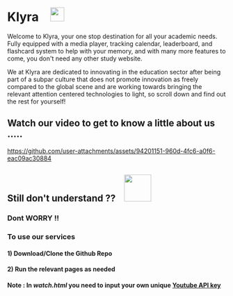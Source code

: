 <h1> Klyra &ensp;  <img src = "https://media2.giphy.com/media/QssGEmpkyEOhBCb7e1/giphy.gif?cid=ecf05e47a0n3gi1bfqntqmob8g9aid1oyj2wr3ds3mg700bl&rid=giphy.gif" width = 32></h1> 
Welcome to Klyra, your one stop destination for all your academic needs.
Fully equipped with a media player, tracking calendar, leaderboard, and flashcard system to help with your memory, and with many more features to come, you don't need any other study website.

We at Klyra are dedicated to innovating in the education sector after being part of a subpar culture that does not promote innovation as freely compared to the global scene and are working towards bringing the relevant attention centered technologies to light, so scroll down and find out the rest for yourself!

<h2> Watch our video to get to know a little about us ..... </h2>


https://github.com/user-attachments/assets/94201151-960d-4fc6-a0f6-eac09ac30884


<h2> Still don't understand ?? &ensp; <img src = "https://gifdb.com/images/thumbnail/thinking-face-emoji-ly5iyoqldfne0h20.gif" width = 62 height = 62></h2>
<h3> Dont WORRY !! </h3>

<h3>To use our services </h3>
<h4>1) Download/Clone the Github Repo</h4>
<h4>2) Run the relevant pages as needed </h4>
<h4>Note : In <i>watch.html</i> you need to input your own unique <a href = "https://console.cloud.google.com/apis">Youtube API key</a></h4>
